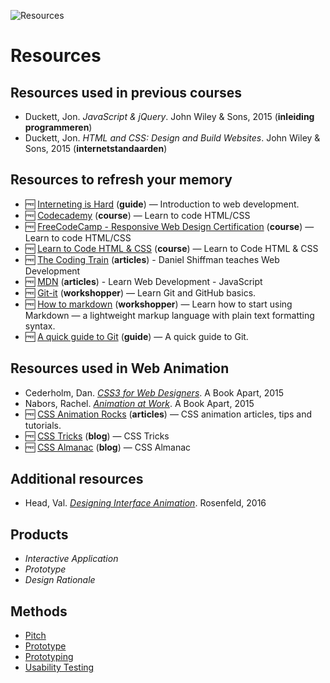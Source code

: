 ![Resources][banner]

# Resources

## Resources used in previous courses
*   Duckett, Jon. _JavaScript & jQuery_. John Wiley & Sons, 2015 (**inleiding programmeren**)
*   Duckett, Jon. _HTML and CSS: Design and Build Websites_. John Wiley & Sons, 2015 (**internetstandaarden**)

## Resources to refresh your memory
*   🆓 [Interneting is Hard](https://internetingishard.com/)
    (**guide**) — Introduction to web development.
*   🆓 [Codecademy](https://www.codecademy.com/)
    (**course**) — Learn to code HTML/CSS
*   🆓 [FreeCodeCamp - Responsive Web Design Certification](https://learn.freecodecamp.org/)
    (**course**) — Learn to code HTML/CSS
*   🆓 [Learn to Code HTML & CSS](https://learn.shayhowe.com/html-css/)
    (**course**) — Learn to Code HTML & CSS
*   🆓 [The Coding Train](https://www.youtube.com/user/shiffman/playlists)
    (**articles**) - Daniel Shiffman teaches Web Development
*   🆓 [MDN](https://developer.mozilla.org/en-US/docs/Learn/JavaScript)
    (**articles**) - Learn Web Development - JavaScript
*   🆓 [Git-it](https://github.com/jlord/git-it-electron)
    (**workshopper**) — Learn Git and GitHub basics.
*   🆓 [How to markdown](https://github.com/workshopper/how-to-markdown)
    (**workshopper**) — Learn how to start using Markdown — a lightweight markup language with plain text formatting syntax.
*   🆓 [A quick guide to Git](https://flaviocopes.com/git/)
    (**guide**) — A quick guide to Git.

## Resources used in Web Animation
*   Cederholm, Dan. _[CSS3 for Web Designers](https://abookapart.com/products/css3-for-web-designers)_. A Book Apart, 2015
*   Nabors, Rachel. _[Animation at Work](https://abookapart.com/products/animation-at-work)_. A Book Apart, 2015
*   🆓 [CSS Animation Rocks](https://cssanimation.rocks/)
    (**articles**) — CSS animation articles, tips and tutorials.
*   🆓 [CSS Tricks](https://css-tricks.com/)
    (**blog**) — CSS Tricks
*   🆓 [CSS Almanac](https://css-tricks.com/almanac/)
    (**blog**) — CSS Almanac

## Additional resources
*   Head, Val. _[Designing Interface Animation](https://rosenfeldmedia.com/books/designing-interface-animation/)_. Rosenfeld, 2016

## Products
* _Interactive Application_
* _Prototype_
* _Design Rationale_

## Methods

* [Pitch](http://www.cmdmethods.nl/cards/showroom/pitch)
* [Prototype](http://www.cmdmethods.nl/cards/stepping-stones/prototype)
* [Prototyping](http://www.cmdmethods.nl/cards/workshop/prototyping)
* [Usability Testing](http://www.cmdmethods.nl/cards/lab/usability-testing)

[banner]: https://cmda-minor-vid.github.io/web-animation-18-19/assets/banner-resources.svg
